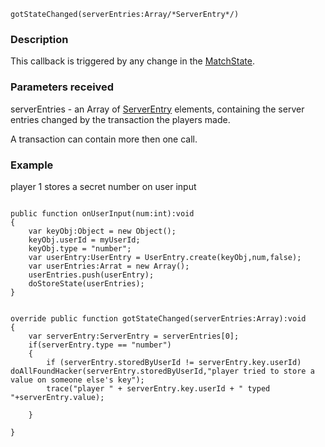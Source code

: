 
```
gotStateChanged(serverEntries:Array/*ServerEntry*/)
```

### Description ###

This callback is triggered by any change in the [MatchState](MatchState.md).

### Parameters received ###

serverEntries - an Array of [ServerEntry](ServerEntry.md) elements, containing the server entries changed by the transaction the players made.

A transaction can contain more then one call.


### Example ###

player 1 stores a secret number on user input

```

public function onUserInput(num:int):void
{
	var keyObj:Object = new Object();
	keyObj.userId = myUserId;
	keyObj.type = "number";
	var userEntry:UserEntry = UserEntry.create(keyObj,num,false);
	var userEntries:Arrat = new Array();
	userEntries.push(userEntry);
	doStoreState(userEntries);
}


override public function gotStateChanged(serverEntries:Array):void
{
	var serverEntry:ServerEntry = serverEntries[0];
	if(serverEntry.type == "number")
	{
		if (serverEntry.storedByUserId != serverEntry.key.userId) doAllFoundHacker(serverEntry.storedByUserId,"player tried to store a value on someone else's key");
		trace("player " + serverEntry.key.userId + " typed "+serverEntry.value);
	
	}
	
}

```